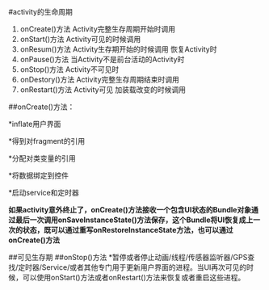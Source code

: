 #activity的生命周期

1. onCreate()方法 Activity完整生存周期开始时调用
2. onStart()方法 Activity可见的时候调用
3. onResum()方法 Activity生存期开始的时候调用 恢复Activity时
4. onPause()方法 当Activity不是前台活动的Activity时
5. onStop()方法 Activity不可见时
6. onDestory()方法 Activity完整生存周期结束时调用
7. onRestart()方法 Activity可见 加装载改变的时候调用

##onCreate()方法：

*inflate用户界面

*得到对fragment的引用

*分配对类变量的引用

*将数据绑定到控件

*启动service和定时器

**如果activity意外终止了，onCreate()方法接收一个包含UI状态的Bundle对象通过最后一次调用onSaveInstanceState()方法保存，这个Bundle将UI恢复成上一次的状态，既可以通过重写onRestoreInstanceState方法，也可以通过onCreate()方法**

##可见生存期
##onStop()方法
*暂停或者停止动画/线程/传感器监听器/GPS查找/定时器/Service/或者其他专门用于更新用户界面的进程。当UI再次可见的时候，可以使用onStart()方法或者onRestart()方法来恢复或者重启这些进程。